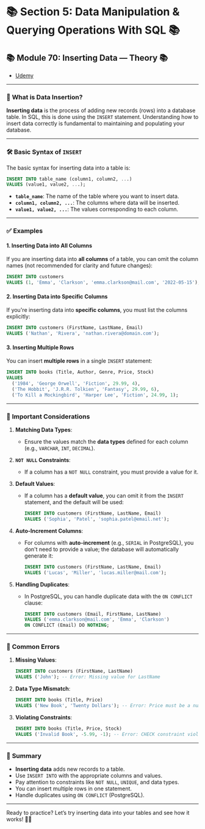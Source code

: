 # 📚 **Section 5: Data Manipulation & Querying Operations With SQL** 📚

## 📚 **Module 70: Inserting Data — Theory** 📚

- [Udemy](https://www.udemy.com/course/sql-the-complete-developers-guide-mysql-postgresql/learn/lecture/28701312#overview)

---

### 🚀 **What is Data Insertion?**

**Inserting data** is the process of adding new records (rows) into a database table. In SQL, this is done using the `INSERT` statement. Understanding how to insert data correctly is fundamental to maintaining and populating your database.

---

### 🛠️ **Basic Syntax of `INSERT`**

The basic syntax for inserting data into a table is:

```sql
INSERT INTO table_name (column1, column2, ...)
VALUES (value1, value2, ...);
```

- **`table_name`**: The name of the table where you want to insert data.
- **`column1, column2, ...`**: The columns where data will be inserted.
- **`value1, value2, ...`**: The values corresponding to each column.

---

### ✅ **Examples**

#### 1. **Inserting Data into All Columns**

If you are inserting data into **all columns** of a table, you can omit the column names (not recommended for clarity and future changes):

```sql
INSERT INTO customers
VALUES (1, 'Emma', 'Clarkson', 'emma.clarkson@mail.com', '2022-05-15');
```

#### 2. **Inserting Data into Specific Columns**

If you're inserting data into **specific columns**, you must list the columns explicitly:

```sql
INSERT INTO customers (FirstName, LastName, Email)
VALUES ('Nathan', 'Rivera', 'nathan.rivera@domain.com');
```

#### 3. **Inserting Multiple Rows**

You can insert **multiple rows** in a single `INSERT` statement:

```sql
INSERT INTO books (Title, Author, Genre, Price, Stock)
VALUES
  ('1984', 'George Orwell', 'Fiction', 29.99, 4),
  ('The Hobbit', 'J.R.R. Tolkien', 'Fantasy', 29.99, 6),
  ('To Kill a Mockingbird', 'Harper Lee', 'Fiction', 24.99, 1);
```

---

### 🛑 **Important Considerations**

1. **Matching Data Types**:

   - Ensure the values match the **data types** defined for each column (e.g., `VARCHAR`, `INT`, `DECIMAL`).

2. **`NOT NULL` Constraints**:

   - If a column has a `NOT NULL` constraint, you must provide a value for it.

3. **Default Values**:

   - If a column has a **default value**, you can omit it from the `INSERT` statement, and the default will be used:
     ```sql
     INSERT INTO customers (FirstName, LastName, Email)
     VALUES ('Sophia', 'Patel', 'sophia.patel@email.net');
     ```

4. **Auto-Increment Columns**:

   - For columns with **auto-increment** (e.g., `SERIAL` in PostgreSQL), you don't need to provide a value; the database will automatically generate it:
     ```sql
     INSERT INTO customers (FirstName, LastName, Email)
     VALUES ('Lucas', 'Miller', 'lucas.miller@mail.com');
     ```

5. **Handling Duplicates**:
   - In PostgreSQL, you can handle duplicate data with the `ON CONFLICT` clause:
     ```sql
     INSERT INTO customers (Email, FirstName, LastName)
     VALUES ('emma.clarkson@mail.com', 'Emma', 'Clarkson')
     ON CONFLICT (Email) DO NOTHING;
     ```

---

### 📝 **Common Errors**

1. **Missing Values**:

   ```sql
   INSERT INTO customers (FirstName, LastName)
   VALUES ('John'); -- Error: Missing value for LastName
   ```

2. **Data Type Mismatch**:

   ```sql
   INSERT INTO books (Title, Price)
   VALUES ('New Book', 'Twenty Dollars'); -- Error: Price must be a number
   ```

3. **Violating Constraints**:
   ```sql
   INSERT INTO books (Title, Price, Stock)
   VALUES ('Invalid Book', -5.99, -1); -- Error: CHECK constraint violation
   ```

---

### 🌟 **Summary**

- **Inserting data** adds new records to a table.
- Use `INSERT INTO` with the appropriate columns and values.
- Pay attention to constraints like `NOT NULL`, `UNIQUE`, and data types.
- You can insert multiple rows in one statement.
- Handle duplicates using `ON CONFLICT` (PostgreSQL).

---

Ready to practice? Let’s try inserting data into your tables and see how it works! 🚀😊

